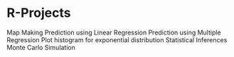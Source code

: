 # R-Projects

Map Making
Prediction using Linear Regression
Prediction using Multiple Regression
Plot histogram for exponential distribution
Statistical Inferences
Monte Carlo Simulation
